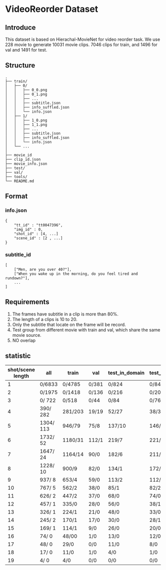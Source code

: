 # VideoReorder Dataset
## Introduce
This dataset is based on Hierachal-MovieNet for video reorder task.
We use 228 movie to generate 10031 movie clips. 7046 clips for train, and 1496 for val and  1491 for test.

## Structure
```
.
├── train/
│   ├── 0/
│   │   ├── 0_0.png
│   │   ├── 0_1.png
│   │   ├── ...
│   │   ├── subtitle.json
│   │   ├── info_suffled.json
│   │   └── info.json
│   ├── 1/
│   │   ├── 1_0.png
│   │   ├── 1_1.png
│   │   ├── ...
│   │   ├── subtitle.json
│   │   ├── info_suffled.json
│   │   └── info.json
│   └── ...
│
├── movie_id
├── clip_id.json
├── movie_info.json
├── test/
├── val/
├── tools/
└── README.md
```

## Format
### info.json
```
{
    "tt_id" : "tt0047396",
    "img_id" : 0,
    "shot_id" : [4, ...]
    "scene_id" : [2 , ...]
}
```
### subtitle_id
```
[
    ["Men, are you over 40?"],
    ["When you wake up in the morning, do you feel tired and rundown?"],
    ...
]
```

## Requirements
1. The frames have subtitle in a clip is more than 80\%.
2. The length of a clips is 10 to 20.
3. Only the subtitle that locate on the frame will be record.
4. Test group from different movie with train and val, which share the same movie source.
5. NO overlap
   
## statistic
| shot/scene length  | all | train | val | test_in_domain | test_out_domain | 
| --- | ---- | --- | --- | --- | --- | 
|  1 |    0/6833| 0/4785 | 0/381 | 0/824  | 0/843 |
|  2 |    0/1975| 0/1418 | 0/136 | 0/216  | 0/205 |
|  3 |    0/ 722| 0/518  | 0/44 | 0/84  | 0/76 |
|  4 |  390/ 282| 281/203|19/19 | 52/27  | 38/33 |
|  5 | 1304/ 113| 946/79 | 75/8 | 137/10  | 146/16 |
|  6 | 1732/  52| 1180/31|112/1 | 219/7  | 221/13 |
|  7 | 1647/  24| 1164/14|90/0 | 182/6  | 211/4 |
|  8 | 1228/  10| 900/9  | 82/0 | 134/1  | 172/0 |
|  9 |  937/   8| 653/4  |59/0 | 113/2  | 112/2 |
| 10 |  767/   5| 562/2  | 38/0 | 85/1  | 82/2 |
| 11 |  626/   2| 447/2  | 37/0 | 68/0  | 74/0 |
| 12 |  457/   1| 335/0  | 28/0 | 56/0  | 38/1 |
| 13 |  326/   1| 224/1  | 21/0 | 48/0  | 33/0 |
| 14 |  245/   2| 170/1  | 17/0 | 30/0  | 28/1 |
| 15 |  169/   1| 114/1  | 9/0 | 26/0  | 20/0 |
| 16 |   74/   0| 48/00  | 1/0 | 13/0  | 12/0 |
| 17 |   48/   0| 29/0   | 0/0 | 11/0  | 8/0 |
| 18 |   17/   0| 11/0   | 1/0 | 4/0  | 1/0 |
| 19 |    4/   0| 4/0    | 0/0 | 0/0  | 0/0 |
